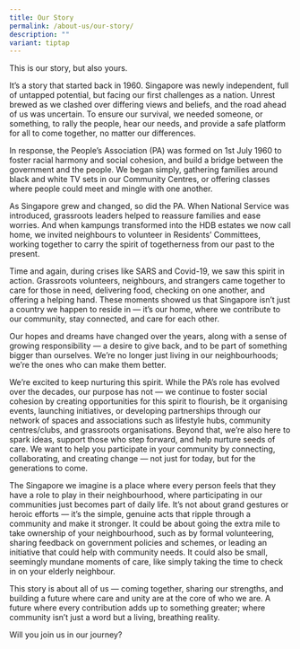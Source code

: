 ```yaml
---
title: Our Story
permalink: /about-us/our-story/
description: ""
variant: tiptap
---
```

<p>This is our story, but also yours.</p>
<p>It’s a story that started back in 1960. Singapore was newly independent,
full of untapped potential, but facing our first challenges as a nation.
Unrest brewed as we clashed over differing views and beliefs, and the road
ahead of us was uncertain. To ensure our survival, we needed someone, or
something, to rally the people, hear our needs, and provide a safe platform
for all to come together, no matter our differences.&nbsp;</p>
<p>In response, the People’s Association (PA) was formed on 1st July 1960
to foster racial harmony and social cohesion, and build a bridge between
the government and the people. We began simply, gathering families around
black and white TV sets in our Community Centres, or offering classes where
people could meet and mingle with one another.</p>
<p>As Singapore grew and changed, so did the PA. When National Service was
introduced, grassroots leaders helped to reassure families and ease worries.
And when kampungs transformed into the HDB estates we now call home, we
invited neighbours to volunteer in Residents’ Committees, working together
to carry the spirit of togetherness from our past to the present.</p>
<p>Time and again, during crises like SARS and Covid-19, we saw this spirit
in action. Grassroots volunteers, neighbours, and strangers came together
to care for those in need, delivering food, checking on one another, and
offering a helping hand. These moments showed us that Singapore isn’t just
a country we happen to reside in — it’s our home, where we contribute to
our community, stay connected, and care for each other.</p>
<p>Our hopes and dreams have changed over the years, along with a sense of
growing responsibility — a desire to give back, and to be part of something
bigger than ourselves. We’re no longer just living in our neighbourhoods;
we’re the ones who can make them better.</p>
<p>We’re excited to keep nurturing this spirit. While the PA’s role has evolved
over the decades, our purpose has not — we continue to foster social cohesion
by creating opportunities for this spirit to flourish, be it organising
events, launching initiatives, or developing partnerships through our network
of spaces and associations such as lifestyle hubs, community centres/clubs,
and grassroots organisations. Beyond that, we’re also here to spark ideas,
support those who step forward, and help nurture seeds of care. We want
to help you participate in your community by connecting, collaborating,
and creating change — not just for today, but for the generations to come.</p>
<p>The Singapore we imagine is a place where every person feels that they
have a role to play in their neighbourhood, where participating in our
communities just becomes part of daily life. It’s not about grand gestures
or heroic efforts — it’s the simple, genuine acts that ripple through a
community and make it stronger. It could be about going the extra mile
to take ownership of your neighbourhood, such as by formal volunteering,
sharing feedback on government policies and schemes, or leading an initiative
that could help with community needs. It could also be small, seemingly
mundane moments of care, like simply taking the time to check in on your
elderly neighbour.</p>
<p>This story is about all of us —&nbsp;coming together, sharing our strengths,
and building a future where care and unity are at the core of who we are.
A future where every contribution adds up to something greater; where community
isn’t just a word but a living, breathing reality.</p>
<p>Will you join us in our journey?</p>
<p></p>